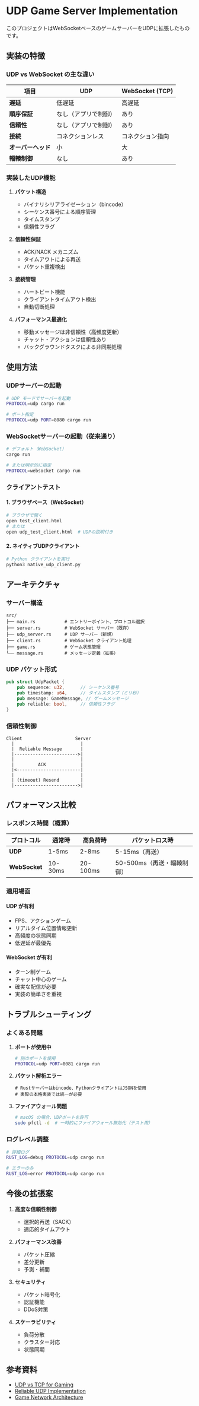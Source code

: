 # UDP Game Server Implementation

このプロジェクトはWebSocketベースのゲームサーバーをUDPに拡張したものです。

## 実装の特徴

### UDP vs WebSocket の主な違い

| 項目 | UDP | WebSocket (TCP) |
|------|-----|----------------|
| **遅延** | 低遅延 | 高遅延 |
| **順序保証** | なし（アプリで制御） | あり |
| **信頼性** | なし（アプリで制御） | あり |
| **接続** | コネクションレス | コネクション指向 |
| **オーバーヘッド** | 小 | 大 |
| **輻輳制御** | なし | あり |

### 実装したUDP機能

1. **パケット構造**
   - バイナリシリアライゼーション（bincode）
   - シーケンス番号による順序管理
   - タイムスタンプ
   - 信頼性フラグ

2. **信頼性保証**
   - ACK/NACK メカニズム
   - タイムアウトによる再送
   - パケット重複検出

3. **接続管理**
   - ハートビート機能
   - クライアントタイムアウト検出
   - 自動切断処理

4. **パフォーマンス最適化**
   - 移動メッセージは非信頼性（高頻度更新）
   - チャット・アクションは信頼性あり
   - バックグラウンドタスクによる非同期処理

## 使用方法

### UDPサーバーの起動

```bash
# UDP モードでサーバーを起動
PROTOCOL=udp cargo run

# ポート指定
PROTOCOL=udp PORT=8080 cargo run
```

### WebSocketサーバーの起動（従来通り）

```bash
# デフォルト（WebSocket）
cargo run

# または明示的に指定
PROTOCOL=websocket cargo run
```

### クライアントテスト

#### 1. ブラウザベース（WebSocket）
```bash
# ブラウザで開く
open test_client.html
# または
open udp_test_client.html  # UDPの説明付き
```

#### 2. ネイティブUDPクライアント
```bash
# Python クライアントを実行
python3 native_udp_client.py
```

## アーキテクチャ

### サーバー構造

```
src/
├── main.rs           # エントリーポイント、プロトコル選択
├── server.rs         # WebSocket サーバー（既存）
├── udp_server.rs     # UDP サーバー（新規）
├── client.rs         # WebSocket クライアント処理
├── game.rs           # ゲーム状態管理
└── message.rs        # メッセージ定義（拡張）
```

### UDP パケット形式

```rust
pub struct UdpPacket {
    pub sequence: u32,      // シーケンス番号
    pub timestamp: u64,     // タイムスタンプ（ミリ秒）
    pub message: GameMessage, // ゲームメッセージ
    pub reliable: bool,     // 信頼性フラグ
}
```

### 信頼性制御

```
Client                    Server
  |                         |
  |  Reliable Message       |
  |------------------------>|
  |                         |
  |         ACK             |
  |<------------------------|
  |                         |
  | (timeout) Resend        |
  |------------------------>|
```

## パフォーマンス比較

### レスポンス時間（概算）

| プロトコル | 通常時 | 高負荷時 | パケットロス時 |
|----------|-------|---------|---------------|
| **UDP** | 1-5ms | 2-8ms | 5-15ms（再送） |
| **WebSocket** | 10-30ms | 20-100ms | 50-500ms（再送・輻輳制御） |

### 適用場面

#### UDP が有利
- FPS、アクションゲーム
- リアルタイム位置情報更新
- 高頻度の状態同期
- 低遅延が最優先

#### WebSocket が有利
- ターン制ゲーム
- チャット中心のゲーム
- 確実な配信が必要
- 実装の簡単さを重視

## トラブルシューティング

### よくある問題

1. **ポートが使用中**
   ```bash
   # 別のポートを使用
   PROTOCOL=udp PORT=8081 cargo run
   ```

2. **パケット解析エラー**
   ```
   # Rustサーバーはbincode、PythonクライアントはJSONを使用
   # 実際の本格実装では統一が必要
   ```

3. **ファイアウォール問題**
   ```bash
   # macOS の場合、UDPポートを許可
   sudo pfctl -d  # 一時的にファイアウォール無効化（テスト用）
   ```

### ログレベル調整

```bash
# 詳細ログ
RUST_LOG=debug PROTOCOL=udp cargo run

# エラーのみ
RUST_LOG=error PROTOCOL=udp cargo run
```

## 今後の拡張案

1. **高度な信頼性制御**
   - 選択的再送（SACK）
   - 適応的タイムアウト

2. **パフォーマンス改善**
   - パケット圧縮
   - 差分更新
   - 予測・補間

3. **セキュリティ**
   - パケット暗号化
   - 認証機能
   - DDoS対策

4. **スケーラビリティ**
   - 負荷分散
   - クラスター対応
   - 状態同期

## 参考資料

- [UDP vs TCP for Gaming](https://gafferongames.com/post/udp_vs_tcp/)
- [Reliable UDP Implementation](https://gafferongames.com/post/reliable_ordered_messages/)
- [Game Network Architecture](https://docs.unity3d.com/Manual/UNet.html)